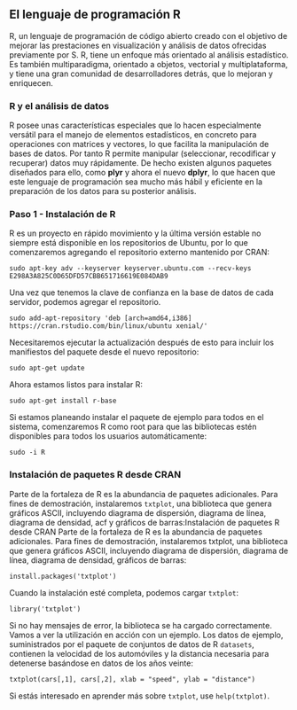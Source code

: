 ## El lenguaje de programación R
R, un lenguaje de programación de código abierto creado con el objetivo de mejorar las prestaciones en visualización y análisis de datos ofrecidas previamente por S.
R, tiene un enfoque más orientado al análisis estadístico. Es también multiparadigma, orientado a objetos, vectorial y multiplataforma, y  tiene una gran comunidad de desarrolladores detrás, que lo mejoran y enriquecen.
### R y el análisis de datos
R posee unas características especiales que lo hacen especialmente versátil para el manejo de elementos estadísticos, en concreto para operaciones con matrices y vectores, lo que facilita la manipulación de bases de datos. Por tanto R permite manipular (seleccionar, recodificar y recuperar) datos muy rápidamente. De hecho existen algunos paquetes diseñados para ello, como **plyr** y ahora el nuevo  **dplyr**, lo que hacen que este lenguaje de programación sea mucho más hábil y eficiente en la preparación de los datos para su posterior análisis.
### Paso 1 - Instalación de R
R es un proyecto en rápido movimiento y la última versión estable no siempre está disponible en los repositorios de Ubuntu, por lo que comenzaremos agregando el repositorio externo mantenido por CRAN:
```
sudo apt-key adv --keyserver keyserver.ubuntu.com --recv-keys E298A3A825C0D65DFD57CBB651716619E084DAB9
```
Una vez que tenemos la clave de confianza en la base de datos de cada servidor, podemos agregar el repositorio.
```
sudo add-apt-repository 'deb [arch=amd64,i386] https://cran.rstudio.com/bin/linux/ubuntu xenial/'
```
Necesitaremos ejecutar la actualización después de esto para incluir los manifiestos del paquete desde el nuevo repositorio:
```
sudo apt-get update
```
Ahora estamos listos para instalar R:
```
sudo apt-get install r-base
```
Si  estamos planeando instalar el paquete de ejemplo para todos en el sistema, comenzaremos R como  root para que las bibliotecas estén disponibles para todos los usuarios automáticamente:
```
sudo -i R
```
### Instalación de paquetes R desde CRAN
Parte de la fortaleza de R es la abundancia de paquetes adicionales. Para fines de demostración, instalaremos `txtplot`, una biblioteca que genera gráficos ASCII, incluyendo diagrama de dispersión, diagrama de línea, diagrama de densidad, acf y gráficos de barras:Instalación de paquetes R desde CRAN
Parte de la fortaleza de R es la abundancia de paquetes adicionales. Para fines de demostración, instalaremos txtplot, una biblioteca que genera gráficos ASCII, incluyendo diagrama de dispersión, diagrama de línea, diagrama de densidad, gráficos de barras:
```
install.packages('txtplot')
```
Cuando la instalación esté completa, podemos cargar `txtplot`:
```
library('txtplot')
```
Si no hay mensajes de error, la biblioteca se ha cargado correctamente. Vamos a ver la utilización  en acción con un ejemplo. Los datos de ejemplo, suministrados por el paquete de conjuntos de datos de R `datasets`, contienen la velocidad de los automóviles y la distancia necesaria para detenerse basándose en datos de los años veinte:
```
txtplot(cars[,1], cars[,2], xlab = "speed", ylab = "distance")
```
Si estás interesado en aprender más sobre `txtplot`, use `help(txtplot)`.
